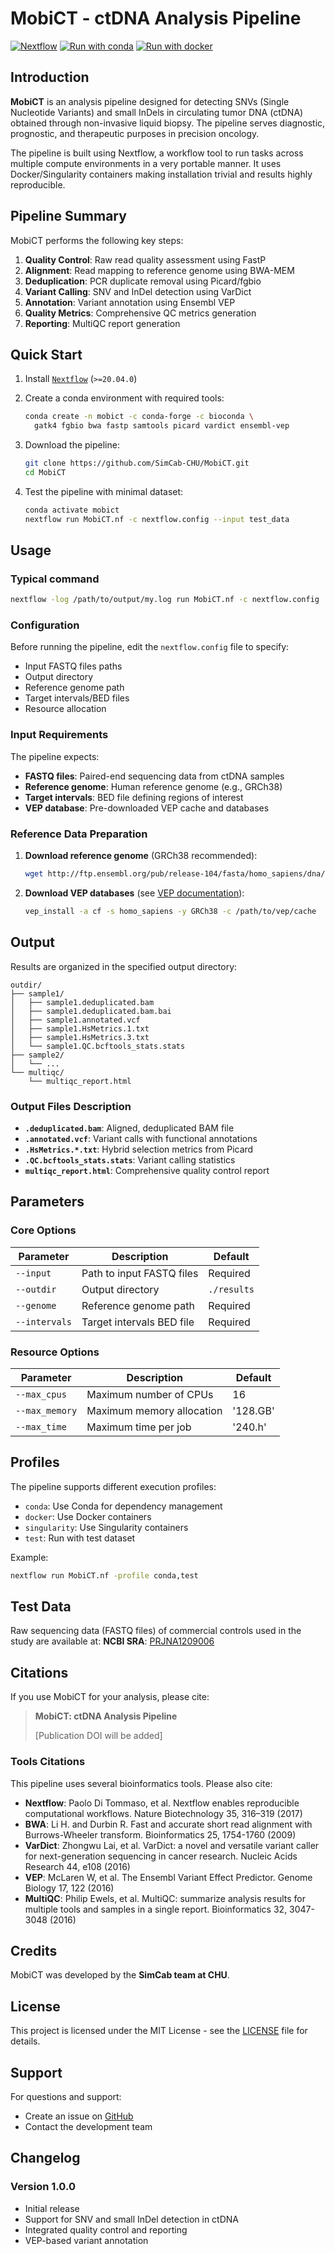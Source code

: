 # MobiCT - ctDNA Analysis Pipeline

[![Nextflow](https://img.shields.io/badge/nextflow%20DSL2-%E2%89%A520.04.0-23aa62.svg)](https://www.nextflow.io/)
[![Run with conda](https://img.shields.io/badge/run%20with-conda-3EB049?labelColor=000000&logo=anaconda)](https://docs.conda.io/en/latest/)
[![Run with docker](https://img.shields.io/badge/run%20with-docker-0db7ed?labelColor=000000&logo=docker)](https://www.docker.com/)

## Introduction

**MobiCT** is an analysis pipeline designed for detecting SNVs (Single Nucleotide Variants) and small InDels in circulating tumor DNA (ctDNA) obtained through non-invasive liquid biopsy. The pipeline serves diagnostic, prognostic, and therapeutic purposes in precision oncology.

The pipeline is built using Nextflow, a workflow tool to run tasks across multiple compute environments in a very portable manner. It uses Docker/Singularity containers making installation trivial and results highly reproducible.

## Pipeline Summary

MobiCT performs the following key steps:

1. **Quality Control**: Raw read quality assessment using FastP
2. **Alignment**: Read mapping to reference genome using BWA-MEM
3. **Deduplication**: PCR duplicate removal using Picard/fgbio
4. **Variant Calling**: SNV and InDel detection using VarDict
5. **Annotation**: Variant annotation using Ensembl VEP
6. **Quality Metrics**: Comprehensive QC metrics generation
7. **Reporting**: MultiQC report generation

## Quick Start

1. Install [`Nextflow`](https://www.nextflow.io/docs/latest/install.html) (`>=20.04.0`)

2. Create a conda environment with required tools:
   ```bash
   conda create -n mobict -c conda-forge -c bioconda \
     gatk4 fgbio bwa fastp samtools picard vardict ensembl-vep
   ```

3. Download the pipeline:
   ```bash
   git clone https://github.com/SimCab-CHU/MobiCT.git
   cd MobiCT
   ```

4. Test the pipeline with minimal dataset:
   ```bash
   conda activate mobict
   nextflow run MobiCT.nf -c nextflow.config --input test_data
   ```

## Usage

### Typical command

```bash
nextflow -log /path/to/output/my.log run MobiCT.nf -c nextflow.config
```

### Configuration

Before running the pipeline, edit the `nextflow.config` file to specify:
- Input FASTQ files paths
- Output directory
- Reference genome path
- Target intervals/BED files
- Resource allocation

### Input Requirements

The pipeline expects:
- **FASTQ files**: Paired-end sequencing data from ctDNA samples
- **Reference genome**: Human reference genome (e.g., GRCh38)
- **Target intervals**: BED file defining regions of interest
- **VEP database**: Pre-downloaded VEP cache and databases

### Reference Data Preparation

1. **Download reference genome** (GRCh38 recommended):
   ```bash
   wget http://ftp.ensembl.org/pub/release-104/fasta/homo_sapiens/dna/Homo_sapiens.GRCh38.dna.primary_assembly.fa.gz
   ```

2. **Download VEP databases** (see [VEP documentation](https://github.com/Ensembl/ensembl-vep)):
   ```bash
   vep_install -a cf -s homo_sapiens -y GRCh38 -c /path/to/vep/cache
   ```

## Output

Results are organized in the specified output directory:

```
outdir/
├── sample1/
│   ├── sample1.deduplicated.bam
│   ├── sample1.deduplicated.bam.bai
│   ├── sample1.annotated.vcf
│   ├── sample1.HsMetrics.1.txt
│   ├── sample1.HsMetrics.3.txt
│   └── sample1.QC.bcftools_stats.stats
├── sample2/
│   └── ...
└── multiqc/
    └── multiqc_report.html
```

### Output Files Description

- **`.deduplicated.bam`**: Aligned, deduplicated BAM file
- **`.annotated.vcf`**: Variant calls with functional annotations
- **`.HsMetrics.*.txt`**: Hybrid selection metrics from Picard
- **`.QC.bcftools_stats.stats`**: Variant calling statistics
- **`multiqc_report.html`**: Comprehensive quality control report

## Parameters

### Core Options

| Parameter | Description | Default |
|-----------|-------------|---------|
| `--input` | Path to input FASTQ files | Required |
| `--outdir` | Output directory | `./results` |
| `--genome` | Reference genome path | Required |
| `--intervals` | Target intervals BED file | Required |

### Resource Options

| Parameter | Description | Default |
|-----------|-------------|---------|
| `--max_cpus` | Maximum number of CPUs | 16 |
| `--max_memory` | Maximum memory allocation | '128.GB' |
| `--max_time` | Maximum time per job | '240.h' |

## Profiles

The pipeline supports different execution profiles:

- `conda`: Use Conda for dependency management
- `docker`: Use Docker containers
- `singularity`: Use Singularity containers
- `test`: Run with test dataset

Example:
```bash
nextflow run MobiCT.nf -profile conda,test
```

## Test Data

Raw sequencing data (FASTQ files) of commercial controls used in the study are available at:
**NCBI SRA**: [PRJNA1209006](https://www.ncbi.nlm.nih.gov/sra/PRJNA1209006)

## Citations

If you use MobiCT for your analysis, please cite:

> **MobiCT: ctDNA Analysis Pipeline**
> 
> [Publication DOI will be added]

### Tools Citations

This pipeline uses several bioinformatics tools. Please also cite:

- **Nextflow**: Paolo Di Tommaso, et al. Nextflow enables reproducible computational workflows. Nature Biotechnology 35, 316–319 (2017)
- **BWA**: Li H. and Durbin R. Fast and accurate short read alignment with Burrows-Wheeler transform. Bioinformatics 25, 1754-1760 (2009)
- **VarDict**: Zhongwu Lai, et al. VarDict: a novel and versatile variant caller for next-generation sequencing in cancer research. Nucleic Acids Research 44, e108 (2016)
- **VEP**: McLaren W, et al. The Ensembl Variant Effect Predictor. Genome Biology 17, 122 (2016)
- **MultiQC**: Philip Ewels, et al. MultiQC: summarize analysis results for multiple tools and samples in a single report. Bioinformatics 32, 3047-3048 (2016)

## Credits

MobiCT was developed by the **SimCab team at CHU**.

## License

This project is licensed under the MIT License - see the [LICENSE](LICENSE) file for details.

## Support

For questions and support:
- Create an issue on [GitHub](https://github.com/SimCab-CHU/MobiCT/issues)
- Contact the development team

## Changelog

### Version 1.0.0
- Initial release
- Support for SNV and small InDel detection in ctDNA
- Integrated quality control and reporting
- VEP-based variant annotation
